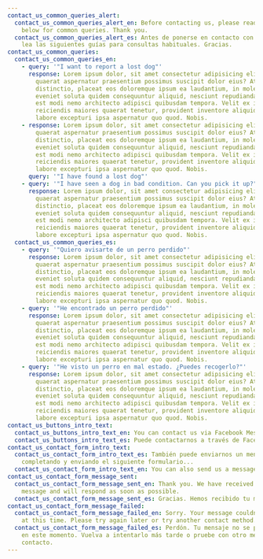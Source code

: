 ```yaml
---
contact_us_common_queries_alert:
  contact_us_common_queries_alert_en: Before contacting us, please read the guides
    below for common queries. Thank you.
  contact_us_common_queries_alert_es: Antes de ponerse en contacto con nosotros,
    lea las siguientes guías para consultas habituales. Gracias.
contact_us_common_queries:
  contact_us_common_queries_en:
    - query: '"I want to report a lost dog"'
      response: Lorem ipsum dolor, sit amet consectetur adipisicing elit. Illum,
        quaerat aspernatur praesentium possimus suscipit dolor eius? At dolorum
        distinctio, placeat eos doloremque ipsum ea laudantium, in molestias
        eveniet soluta quidem consequuntur aliquid, nesciunt repudiandae? Itaque
        est modi nemo architecto adipisci quibusdam tempora. Velit ex itaque
        reiciendis maiores quaerat tenetur, provident inventore aliquid eum
        labore excepturi ipsa aspernatur quo quod. Nobis.
    - response: Lorem ipsum dolor, sit amet consectetur adipisicing elit. Illum,
        quaerat aspernatur praesentium possimus suscipit dolor eius? At dolorum
        distinctio, placeat eos doloremque ipsum ea laudantium, in molestias
        eveniet soluta quidem consequuntur aliquid, nesciunt repudiandae? Itaque
        est modi nemo architecto adipisci quibusdam tempora. Velit ex itaque
        reiciendis maiores quaerat tenetur, provident inventore aliquid eum
        labore excepturi ipsa aspernatur quo quod. Nobis.
      query: '"I have found a lost dog"'
    - query: '"I have seen a dog in bad condition. Can you pick it up?"'
      response: Lorem ipsum dolor, sit amet consectetur adipisicing elit. Illum,
        quaerat aspernatur praesentium possimus suscipit dolor eius? At dolorum
        distinctio, placeat eos doloremque ipsum ea laudantium, in molestias
        eveniet soluta quidem consequuntur aliquid, nesciunt repudiandae? Itaque
        est modi nemo architecto adipisci quibusdam tempora. Velit ex itaque
        reiciendis maiores quaerat tenetur, provident inventore aliquid eum
        labore excepturi ipsa aspernatur quo quod. Nobis.
  contact_us_common_queries_es:
    - query: '"Quiero avisarte de un perro perdido"'
      response: Lorem ipsum dolor, sit amet consectetur adipisicing elit. Illum,
        quaerat aspernatur praesentium possimus suscipit dolor eius? At dolorum
        distinctio, placeat eos doloremque ipsum ea laudantium, in molestias
        eveniet soluta quidem consequuntur aliquid, nesciunt repudiandae? Itaque
        est modi nemo architecto adipisci quibusdam tempora. Velit ex itaque
        reiciendis maiores quaerat tenetur, provident inventore aliquid eum
        labore excepturi ipsa aspernatur quo quod. Nobis.
    - query: '"He encontrado un perro perdido"'
      response: Lorem ipsum dolor, sit amet consectetur adipisicing elit. Illum,
        quaerat aspernatur praesentium possimus suscipit dolor eius? At dolorum
        distinctio, placeat eos doloremque ipsum ea laudantium, in molestias
        eveniet soluta quidem consequuntur aliquid, nesciunt repudiandae? Itaque
        est modi nemo architecto adipisci quibusdam tempora. Velit ex itaque
        reiciendis maiores quaerat tenetur, provident inventore aliquid eum
        labore excepturi ipsa aspernatur quo quod. Nobis.
    - query: '"He visto un perro en mal estado. ¿Puedes recogerlo?"'
      response: Lorem ipsum dolor, sit amet consectetur adipisicing elit. Illum,
        quaerat aspernatur praesentium possimus suscipit dolor eius? At dolorum
        distinctio, placeat eos doloremque ipsum ea laudantium, in molestias
        eveniet soluta quidem consequuntur aliquid, nesciunt repudiandae? Itaque
        est modi nemo architecto adipisci quibusdam tempora. Velit ex itaque
        reiciendis maiores quaerat tenetur, provident inventore aliquid eum
        labore excepturi ipsa aspernatur quo quod. Nobis.
contact_us_buttons_intro_text:
  contact_us_buttons_intro_text_en: You can contact us via Facebook Messenger or by email.
  contact_us_buttons_intro_text_es: Puede contactarnos a través de Facebook Messenger o por correo electrónico.
contact_us_contact_form_intro_text:
  contact_us_contact_form_intro_text_es: También puede enviarnos un mensaje
    completando y enviando el siguiente formulario...
  contact_us_contact_form_intro_text_en: You can also send us a message by completing and submitting the below form...
contact_us_contact_form_message_sent:
  contact_us_contact_form_message_sent_en: Thank you. We have received your
    message and will respond as soon as possible.
  contact_us_contact_form_message_sent_es: Gracias. Hemos recibido tu mensaje y te responderemos lo antes posible.
contact_us_contact_form_message_failed:
  contact_us_contact_form_message_failed_en: Sorry. Your message couldn't be sent
    at this time. Please try again later or try another contact method.
  contact_us_contact_form_message_failed_es: Perdón. Tu mensaje no se pudo enviar
    en este momento. Vuelva a intentarlo más tarde o pruebe con otro método de
    contacto.
---
```

